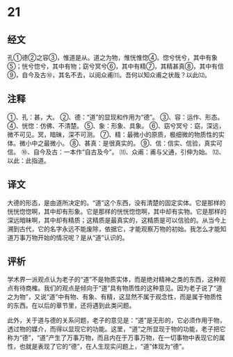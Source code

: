 # 21

## 经文

孔①德②之容③，惟道是从。道之为物，惟恍惟惚④。惚兮恍兮，其中有象⑤；恍兮惚兮，其中有物；窈兮冥兮⑥，其中有精⑦，其精甚真⑧，其中有信⑨，自今及古⑩，其名不去，以阅众甫⑾。吾何以知众甫之状哉？以此⑿。

## 注释

①、孔：甚，大。
②、德：“道”的显现和作用为“德”。
③、容：运作、形态。
④、恍惚：仿佛、不清楚。
⑤、象：形象、具象。
⑥、窈兮冥兮：窈，深远，微不可见。冥，暗昧，深不可测。
⑦、精：最微小的原质，极细微的物质性的实体。微小中之最微小。
⑧、甚真：是很真实的。
⑨、信：信实、信验，真实可信。
⑩、自今及古：一本作“自古及今”。
⑾、众甫：甫与父通，引伸为始。
⑿、以此：此指道。

## 译文

大德的形态，是由道所决定的。“道”这个东西，没有清楚的固定实体。它是那样的恍恍惚惚啊，其中却有形象。它是那样的恍恍惚惚啊，其中却有实物。它是那样的深远暗昧啊，其中却有精质；这精质是最真实的，这精质是可以信验的。从当今上溯到古代，它的名字永远不能废除，依据它，才能观察万物的初始。我怎么才能知道万事万物开始的情况呢？是从“道”认识的。

## 评析

学术界一派观点认为老子的“道”不是物质实体，而是绝对精神之类的东西，这种观点有待商榷。我们的观点是倾向于“道”具有物质性的这种意见。因为老子说了“道之为物”，又说“道”中有物、有象、有精，这显然不属于观念性，而是属于物质性的东西。在以后的章节里，还将遇到此类问题。

此外，关于道与德的关系问题，老子的意见是：“道”是无形的，它必须作用于物，透过物的媒介，而得以显现它的功能。这里，“道”之所显现于物的功能，老子把它称为“德”，“道”产生了万事万物，而且内在于万事万物，在一切事物中表现它的属性，也就是表现了它的“德”，在人生现实问题上，“道”体现为“德”。
